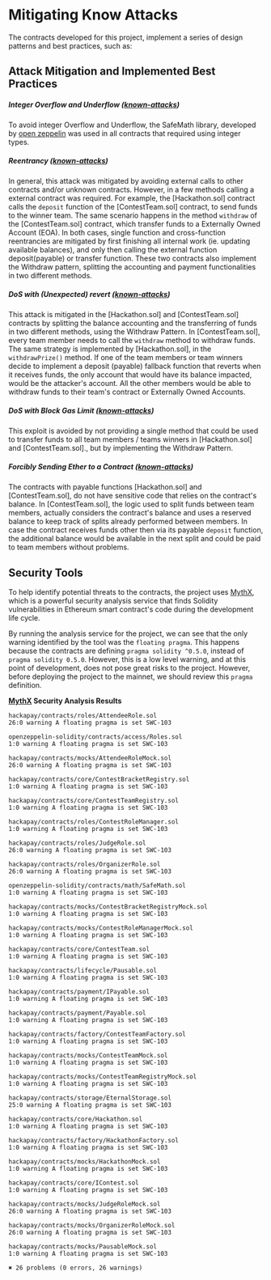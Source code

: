 # Mitigating Know Attacks

The contracts developed for this project, implement a series of design patterns and best practices, such as:

## Attack Mitigation and Implemented Best Practices

##### Integer Overflow and Underflow ([known-attacks])

To avoid integer Overflow and Underflow, the SafeMath library, developed by [open zeppelin] was used in all contracts that required using integer types.

##### Reentrancy ([known-attacks])

In general, this attack was mitigated by avoiding external calls to other contracts and/or unknown contracts.
However, in a few methods calling a external contract was required. For example, the [Hackathon.sol] contract calls the `deposit` function of the [ContestTeam.sol] contract, to send funds to the winner team.
The same scenario happens in the method `withdraw` of the [ContestTeam.sol] contract, which transfer funds to a Externally Owned Account (EOA).
In both cases, single function and cross-function reentrancies are mitigated by first finishing all internal work (ie. updating available balances), and only then calling the external function deposit(payable) or transfer function.
These two contracts also implement the Withdraw pattern, splitting the accounting and payment functionalities in two different methods.

##### DoS with (Unexpected) revert ([known-attacks])

This attack is mitigated in the [Hackathon.sol] and [ContestTeam.sol] contracts by splitting the balance accounting and the transferring of funds in two different methods, using the Withdraw Pattern.
In [ContestTeam.sol], every team member needs to call the `withdraw` method to withdraw funds.
The same strategy is implemented by [Hackathon.sol], in the `withdrawPrize()` method.
If one of the team members or team winners decide to implement a deposit (payable) fallback function that reverts when it receives funds, the only account that would have its balance impacted, would be the attacker's account. All the other members would be able to withdraw funds to their team's contract or Externally Owned Accounts.

##### DoS with Block Gas Limit ([known-attacks])

This exploit is avoided by not providing a single method that could be used to transfer funds to all team members / teams winners in [Hackathon.sol] and [ContestTeam.sol]., but by implementing the Withdraw Pattern.

##### Forcibly Sending Ether to a Contract ([known-attacks])

The contracts with payable functions [Hackathon.sol] and [ContestTeam.sol], do not have sensitive code that relies on the contract's balance.
In [ContestTeam.sol], the logic used to split funds between team members, actually considers the contract's balance and uses a reserved balance to keep track of splits already performed between members. In case the contract receives funds other then via its payable `deposit` function, the additional balance would be available in the next split and could be paid to team members without problems.

## Security Tools

To help identify potential threats to the contracts, the project uses [MythX], which is a powerful security analysis service that finds Solidity vulnerabilities in Ethereum smart contract's code during the development life cycle.

By running the analysis service for the project, we can see that the only warning identified by the tool was the `floating pragma`. This happens because the contracts are defining `pragma solidity ^0.5.0`, instead of `pragma solidity 0.5.0`.
However, this is a low level warning, and at this point of development, does not pose great risks to the project. However, before deploying the project to the mainnet, we should review this `pragma` definition.

**[MythX] Security Analysis Results**

```
hackapay/contracts/roles/AttendeeRole.sol
26:0 warning A floating pragma is set SWC-103

openzeppelin-solidity/contracts/access/Roles.sol
1:0 warning A floating pragma is set SWC-103

hackapay/contracts/mocks/AttendeeRoleMock.sol
26:0 warning A floating pragma is set SWC-103

hackapay/contracts/core/ContestBracketRegistry.sol
1:0 warning A floating pragma is set SWC-103

hackapay/contracts/core/ContestTeamRegistry.sol
1:0 warning A floating pragma is set SWC-103

hackapay/contracts/roles/ContestRoleManager.sol
1:0 warning A floating pragma is set SWC-103

hackapay/contracts/roles/JudgeRole.sol
26:0 warning A floating pragma is set SWC-103

hackapay/contracts/roles/OrganizerRole.sol
26:0 warning A floating pragma is set SWC-103

openzeppelin-solidity/contracts/math/SafeMath.sol
1:0 warning A floating pragma is set SWC-103

hackapay/contracts/mocks/ContestBracketRegistryMock.sol
1:0 warning A floating pragma is set SWC-103

hackapay/contracts/mocks/ContestRoleManagerMock.sol
1:0 warning A floating pragma is set SWC-103

hackapay/contracts/core/ContestTeam.sol
1:0 warning A floating pragma is set SWC-103

hackapay/contracts/lifecycle/Pausable.sol
1:0 warning A floating pragma is set SWC-103

hackapay/contracts/payment/IPayable.sol
1:0 warning A floating pragma is set SWC-103

hackapay/contracts/payment/Payable.sol
1:0 warning A floating pragma is set SWC-103

hackapay/contracts/factory/ContestTeamFactory.sol
1:0 warning A floating pragma is set SWC-103

hackapay/contracts/mocks/ContestTeamMock.sol
1:0 warning A floating pragma is set SWC-103

hackapay/contracts/mocks/ContestTeamRegistryMock.sol
1:0 warning A floating pragma is set SWC-103

hackapay/contracts/storage/EternalStorage.sol
25:0 warning A floating pragma is set SWC-103

hackapay/contracts/core/Hackathon.sol
1:0 warning A floating pragma is set SWC-103

hackapay/contracts/factory/HackathonFactory.sol
1:0 warning A floating pragma is set SWC-103

hackapay/contracts/mocks/HackathonMock.sol
1:0 warning A floating pragma is set SWC-103

hackapay/contracts/core/IContest.sol
1:0 warning A floating pragma is set SWC-103

hackapay/contracts/mocks/JudgeRoleMock.sol
26:0 warning A floating pragma is set SWC-103

hackapay/contracts/mocks/OrganizerRoleMock.sol
26:0 warning A floating pragma is set SWC-103

hackapay/contracts/mocks/PausableMock.sol
1:0 warning A floating pragma is set SWC-103

✖ 26 problems (0 errors, 26 warnings)
```

[open zeppelin]: https://github.com/OpenZeppelin/openzeppelin-contracts
[known-attacks]: https://consensys.github.io/smart-contract-best-practices/known-attacks/
[mythx]: https://mythx.io/
